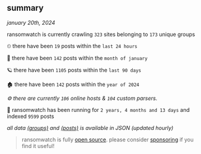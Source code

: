 
## summary
_january 20th, 2024_

ransomwatch is currently crawling `323` sites belonging to `173` unique groups

⏲ there have been `19` posts within the `last 24 hours`

🦈 there have been `142` posts within the `month of january`

🪐 there have been `1105` posts within the `last 90 days`

🏚 there have been `142` posts within the `year of 2024`

_⚙️ there are currently `106` online hosts & `104` custom parsers._

🦕 ransomwatch has been running for `2 years, 4 months and 13 days` and indexed `9599` posts

_all data  [(groups)](http://ransomwhat.telemetry.ltd/groups) and [(posts)](http://ransomwhat.telemetry.ltd/posts) is available in JSON (updated hourly)_

> ransomwatch is fully [open source](https://github.com/joshhighet/ransomwatch#ransomwatch--). please consider [sponsoring](https://github.com/sponsors/joshhighet) if you find it useful!
